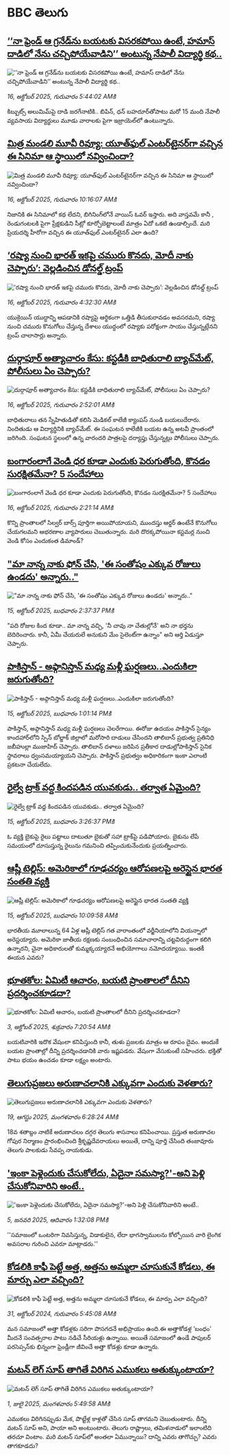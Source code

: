 # BBC తెలుగు## [‘‘నా ఫ్రెండ్ ఆ గ్రనేడ్‌‌ను బయటకు విసరకపోయి ఉంటే, హమాస్ దాడిలో నేను చచ్చిపోయేవాడిని’’ అంటున్న నేపాలీ విద్యార్థి కథ..](https://www.bbc.com/telugu/articles/c3641809jwjo?at_medium=RSS&at_campaign=rss?at_campaign=githubrss)![‘‘నా ఫ్రెండ్ ఆ గ్రనేడ్‌‌ను బయటకు విసరకపోయి ఉంటే, హమాస్ దాడిలో నేను చచ్చిపోయేవాడిని’’ అంటున్న నేపాలీ విద్యార్థి కథ..](https://ichef.bbci.co.uk/ace/ws/240/cpsprodpb/a17b/live/10802490-a9ba-11f0-aa13-0b0479f6f42a.jpg)_16, అక్టోబర్ 2025, గురువారం 5:44:02 AMకి_కిబ్బుట్స్ అలుమిమ్‌పై దాడి జరగేనాటికి.. బిపిన్, ధన్ బహదూర్‌తోపాటు మరో 15 మంది నేపాలీ వ్యవసాయ విద్యార్థులు మూడు వారాలకు పైగా ఇజ్రాయెల్‌లో ఉంటున్నారు.## [మిత్ర మండలి మూవీ రివ్యూ: యూత్‌ఫుల్ ఎంటర్‌టైనర్‌గా వచ్చిన ఈ సినిమా ఆ స్థాయిలో నవ్వించిందా?](https://www.bbc.com/telugu/articles/cx2p8ylwrzvo?at_medium=RSS&at_campaign=rss?at_campaign=githubrss)![మిత్ర మండలి మూవీ రివ్యూ: యూత్‌ఫుల్ ఎంటర్‌టైనర్‌గా వచ్చిన ఈ సినిమా ఆ స్థాయిలో నవ్వించిందా?](https://ichef.bbci.co.uk/ace/ws/240/cpsprodpb/eb4c/live/b4822910-aa75-11f0-b2a1-6f537f66f9aa.jpg)_16, అక్టోబర్ 2025, గురువారం 10:16:07 AMకి_నిజానికి ఈ సినిమాలో క‌థ లేద‌ని, బిగినింగ్‌లోనే వాయిస్ ఓవ‌ర్ ఇస్తారు. అది వాస్త‌వ‌మే కానీ , రెండుగంట‌ల‌కి పైగా ప్రేక్ష‌కుడిని సీట్లో కూర్చోబెట్టాలంటే మాత్రం ఏదో ఒకటి ఉండాల్సిందే. మరి ప్రియదర్శి హీరోగా వచ్చిన ఈ యూత్‌ఫుల్ ఎంటర్‌టైనర్ ఎలా ఉంది?## [‘రష్యా నుంచి భారత్ ఇకపై చమురు కొనదు, మోదీ నాకు చెప్పారు’: వెల్లడించిన డోనల్డ్ ట్రంప్ ](https://www.bbc.com/telugu/articles/ced60qq7z99o?at_medium=RSS&at_campaign=rss?at_campaign=githubrss)![‘రష్యా నుంచి భారత్ ఇకపై చమురు కొనదు, మోదీ నాకు చెప్పారు’: వెల్లడించిన డోనల్డ్ ట్రంప్ ](https://ichef.bbci.co.uk/ace/ws/240/cpsprodpb/4503/live/63d277f0-aa3d-11f0-a17e-59393e90c558.jpg)_16, అక్టోబర్ 2025, గురువారం 4:32:30 AMకి_యుక్రెయిన్ యుద్ధాన్ని ఆపడానికి  రష్యాపై ఆర్థికంగా ఒత్తిడి తీసుకురావడం అవసరమని, రష్యా నుంచి చమురు కొనుగోలు చేస్తున్న దేశాలు యుద్ధంలో రష్యాకు పరోక్షంగా సాయం చేస్తున్నట్లేనని  ట్రంప్ చాలాసార్లు అన్నారు.## [దుర్గాపూర్ అత్యాచారం కేసు: కస్టడీకి బాధితురాలి బ్యాచ్‌మేట్‌, పోలీసులు ఏం చెప్పారు?](https://www.bbc.com/telugu/articles/c24l3e3zm7yo?at_medium=RSS&at_campaign=rss?at_campaign=githubrss)![దుర్గాపూర్ అత్యాచారం కేసు: కస్టడీకి బాధితురాలి బ్యాచ్‌మేట్‌, పోలీసులు ఏం చెప్పారు?](https://ichef.bbci.co.uk/ace/ws/240/cpsprodpb/2fa3/live/76350bc0-aa32-11f0-8291-c1f88ac75b2b.jpg)_16, అక్టోబర్ 2025, గురువారం 2:52:01 AMకి_బాధితురాలు తన స్నేహితుడితో కలిసి మెడికల్ కాలేజీ క్యాంపస్ నుండి బయలుదేరారు. నిందితుడు ఆ విద్యార్థినికి బ్యాచ్‌మేట్. ఈ సంఘటన కాలేజీకి బయట ఉన్న  అటవీ ప్రాంతంలో జరిగింది. సంఘటన స్థలంలో ఉన్న వారందరి పాత్రలపై  దర్యాప్తు చేస్తున్నట్లు పోలీసులు చెప్పారు.## [బంగారంలాగే వెండి ధర కూడా ఎందుకు పెరుగుతోంది, కొనడం సురక్షితమేనా? 5 సందేహాలు](https://www.bbc.com/telugu/articles/c9861p5zp1jo?at_medium=RSS&at_campaign=rss?at_campaign=githubrss)![బంగారంలాగే వెండి ధర కూడా ఎందుకు పెరుగుతోంది, కొనడం సురక్షితమేనా? 5 సందేహాలు](https://ichef.bbci.co.uk/ace/ws/240/cpsprodpb/b84d/live/9e395740-a9b8-11f0-ba75-093eca1ac29b.jpg)_16, అక్టోబర్ 2025, గురువారం 2:21:14 AMకి_కొన్ని ప్రాంతాలలో సిల్వర్ బార్స్ పూర్తిగా అయిపోయాయని, ముందస్తు ఆర్డర్‌ ఉంటేనే కొనుగోలు చేయగలమని ఆభరణాల వ్యాపారులు చెబుతున్నారు. మరి దొరక్కపోయినా కస్టమర్ల నుంచి వెండి కోసం ఎందుకంత డిమాండ్?## ["మా నాన్న నాకు ఫోన్ చేసి, 'ఈ సంతోషం ఎక్కువ రోజులు ఉండదు' అన్నారు.."](https://www.bbc.com/telugu/articles/cx205ydynn7o?at_medium=RSS&at_campaign=rss?at_campaign=githubrss)!["మా నాన్న నాకు ఫోన్ చేసి, 'ఈ సంతోషం ఎక్కువ రోజులు ఉండదు' అన్నారు.."](https://ichef.bbci.co.uk/ace/ws/240/cpsprodpb/601a/live/2a77bde0-a9c4-11f0-aa13-0b0479f6f42a.jpg)_15, అక్టోబర్ 2025, బుధవారం 2:37:37 PMకి_"పది రోజుల కింద కూడా.. మా నాన్న వచ్చి, 'నీ చావు నా చేతుల్లోనే' అని నా భర్తను బెదిరించారు. కానీ, ఏమీ చేయరులే అనుకుని మేం సైలెంట్‌గా ఉన్నాం" అని ఆర్తి ఏడుస్తూ చెప్పారు.## [పాకిస్తాన్ - అఫ్గానిస్తాన్ మధ్య మళ్లీ ఘర్షణలు..ఎందుకిలా జరుగుతోంది?](https://www.bbc.com/telugu/articles/c0jdwe0n1zlo?at_medium=RSS&at_campaign=rss?at_campaign=githubrss)![పాకిస్తాన్ - అఫ్గానిస్తాన్ మధ్య మళ్లీ ఘర్షణలు..ఎందుకిలా జరుగుతోంది?](https://ichef.bbci.co.uk/ace/ws/240/cpsprodpb/64b0/live/3b51d9c0-a9b5-11f0-aa13-0b0479f6f42a.jpg)_15, అక్టోబర్ 2025, బుధవారం 1:01:14 PMకి_పాకిస్తాన్, అఫ్గానిస్తాన్ మధ్య మళ్లీ ఘర్షణలు చెలరేగాయి. ఈరోజు ఉదయం పాకిస్తాన్ సైన్యం కాందహార్‌లోని స్పిన్ బోల్డాక్ జిల్లాలో మరోసారి దాడులు చేసిందని తాలిబాన్ ప్రభుత్వ ప్రతినిధి జబీహుల్లా ముజాహిద్ చెప్పారు. తాలిబాన్ దళాలు జరిపిన ప్రతీకార దాడుల్లోపాకిస్తాన్ సైనిక స్థావరాలు ధ్వంసమయ్యాయని చెప్పారు. పాకిస్తాన్ ప్రభుత్వం అధికారికంగా ఇంకా ఎలాంటి ప్రకటనా చేయలేదు.## [రైల్వే ట్రాక్ వద్ద కిందపడిన యువకుడు.. తర్వాత ఏమైంది?](https://www.bbc.com/telugu/articles/c17plv5jdl5o?at_medium=RSS&at_campaign=rss?at_campaign=githubrss)![రైల్వే ట్రాక్ వద్ద కిందపడిన యువకుడు.. తర్వాత ఏమైంది?](https://ichef.bbci.co.uk/ace/ws/240/cpsprodpb/72d0/live/885fa6a0-a9da-11f0-ba75-093eca1ac29b.jpg)_15, అక్టోబర్ 2025, బుధవారం 3:26:37 PMకి_ఓ వ్యక్తి బైకుపై రైలు పట్టాలు దాటుతూ బైకుతో సహా ట్రాక్‌పై పడిపోయారు. బైకును లేపే సమయంలో దూసుస్తున్న రైలును గమనించి తప్పించుకునేందుకు ప్రయత్నించారు.## [ఆష్లీ టెల్లిస్: అమెరికాలో గూఢచర్యం ఆరోపణలపై అరెస్టైన భారత సంతతి వ్యక్తి](https://www.bbc.com/telugu/articles/c20pmprzp3vo?at_medium=RSS&at_campaign=rss?at_campaign=githubrss)![ఆష్లీ టెల్లిస్: అమెరికాలో గూఢచర్యం ఆరోపణలపై అరెస్టైన భారత సంతతి వ్యక్తి](https://ichef.bbci.co.uk/ace/ws/240/cpsprodpb/3ac1/live/190f1d70-a9ae-11f0-97ec-91b89bd10dfa.jpg)_15, అక్టోబర్ 2025, బుధవారం 10:09:58 AMకి_భారతీయ మూలాలున్న 64 ఏళ్ల ఆష్లీ టెల్లిస్‌ గత వారాంతంలో వర్జీనియాలోని వియన్నాలో అరెస్టయ్యారు. అమెరికా జాతీయ రక్షణకు సంబంధించిన సమాచారాన్ని చట్టవిరుద్ధంగా కలిగి ఉన్నారని, చైనా అధికారులతో కుమ్మక్కయ్యారనే అభియోగాలు నమోదయ్యాయి. ఇంతకీ ఈయన ఎవరు?## [భూతకోల: ఏమిటీ ఆచారం, బయటి ప్రాంతాలలో దీనిని ప్రదర్శించకూడదా?](https://www.bbc.com/telugu/articles/cr5qjnvzg7no?at_medium=RSS&at_campaign=rss?at_campaign=githubrss)![భూతకోల: ఏమిటీ ఆచారం, బయటి ప్రాంతాలలో దీనిని ప్రదర్శించకూడదా?](https://ichef.bbci.co.uk/ace/ws/240/cpsprodpb/c56a/live/c8838e90-9f8f-11f0-b741-177e3e2c2fc7.jpg)_3, అక్టోబర్ 2025, శుక్రవారం 7:20:54 AMకి_బయటివారికి ఇదొక వేషంలా కనిపిస్తుంది కానీ, తుళు ప్రజలకు మాత్రం ఆ రూపం దైవం. అందుకే బయట ప్రాంతాల్లో దీన్ని ప్రదర్శించడానికి వారు ఇష్టపడరు. వేషంగా వేసుకుంటే సహించరు. భక్తితో పాటు భయం ఉంచడం కూడా లక్ష్యం అంటారు.## [తెలుగుప్రజలు అరుణాచలానికి ఎక్కువగా ఎందుకు వెళతారు?](https://www.bbc.com/telugu/articles/c8jp32zrzxpo?at_medium=RSS&at_campaign=rss?at_campaign=githubrss)![తెలుగుప్రజలు అరుణాచలానికి ఎక్కువగా ఎందుకు వెళతారు?](https://ichef.bbci.co.uk/ace/ws/240/cpsprodpb/cf2d/live/01932bf0-7d85-11f0-98a0-956f61945264.jpg)_19, ఆగస్టు 2025, మంగళవారం 6:28:24 AMకి_18వ శతాబ్దం నాటికే అరుణాచలం దగ్గర తెలుగు శాసనాలు కనిపించాయి. ప్రస్తుత అరుణాచల గోపుర నిర్మాణం ప్రారంభించింది శ్రీకృష్ణదేవరాయలు అయితే, దాన్ని పూర్తి చేసింది తంజావూరు తెలుగు పాలకుడు సేవప్ప నాయకుడు.## ['ఇంకా పెళ్లెందుకు చేసుకోలేదు, ఏదైనా సమస్యా?'-అని పెళ్లి చేసుకోనివారిని అంటే..](https://www.bbc.com/telugu/articles/cgq1w3lz7yyo?at_medium=RSS&at_campaign=rss?at_campaign=githubrss)!['ఇంకా పెళ్లెందుకు చేసుకోలేదు, ఏదైనా సమస్యా?'-అని పెళ్లి చేసుకోనివారిని అంటే..](https://ichef.bbci.co.uk/ace/ws/240/cpsprodpb/f6de/live/72c94a60-cb3e-11ef-87df-d575b9a434a4.jpg)_5, జనవరి 2025, ఆదివారం 1:32:08 PMకి_''సమాజంలో ఒంటరిగా నివసిస్తున్న, విడాకులైన, లేదా భాగస్వాములను కోల్పోయిన వారి లైంగిక అవసరాల గురించి ఎవరూ మాట్లాడరు.''## [కోడలికి కాఫీ పెట్టే అత్త, అత్తను అమ్మలా చూసుకునే కోడలు, ఈ మార్పు ఎలా వచ్చింది?](https://www.bbc.com/telugu/articles/c1l41zl8el2o?at_medium=RSS&at_campaign=rss?at_campaign=githubrss)![కోడలికి కాఫీ పెట్టే అత్త, అత్తను అమ్మలా చూసుకునే కోడలు, ఈ మార్పు ఎలా వచ్చింది?](https://ichef.bbci.co.uk/ace/ws/240/cpsprodpb/2b61/live/9176a6d0-8b0e-11ef-a81b-b1eda9741da3.jpg)_31, అక్టోబర్ 2024, గురువారం 5:45:08 AMకి_మన సమాజంలో అత్తా కోడళ్లకు సరిగా పొసగదనే అభిప్రాయం ఉంది.ఈ అత్తాకోడళ్ల ‘బంధం’ మీదనే సంవత్సరాల పాటు నడిచే సీరియళ్లు ఉన్నాయి. అయితే సమాజంలో ఉండే పాపులర్ పరసెప్సన్‌కు భిన్నంగా ఫ్రెండ్లీగా జీవించే అత్తా కోడళ్లు కూడా ఉన్నారు.## [మటన్ లెగ్ సూప్ తాగితే విరిగిన ఎముకలు అతుక్కుంటాయా?](https://www.bbc.com/telugu/articles/c0l4g92j8kzo?at_medium=RSS&at_campaign=rss?at_campaign=githubrss)![మటన్ లెగ్ సూప్ తాగితే విరిగిన ఎముకలు అతుక్కుంటాయా?](https://ichef.bbci.co.uk/ace/ws/240/cpsprodpb/b31e/live/cce532c0-6d41-11f0-9462-bb509dc78127.jpg)_1, జులై 2025, మంగళవారం 5:49:58 AMకి_ఎముకలు విరిగినప్పుడు మేక, పొట్టేళ్ల కాళ్లతో చేసిన సూప్ తాగమని చెబుతుంటారు. దీన్ని మటన్ సూప్ అని, పాయా అని అంటుంటారు. తెలుగు రాష్ట్రాలు, తమిళనాడులో ఇలాంటిది తరచూ వింటాం. మరి మటన్ సూప్‌లో అంతలా ఏమున్నాయి? దాన్ని ఎవరు తాగొచ్చు? ఎవరు తాగకూడదు?